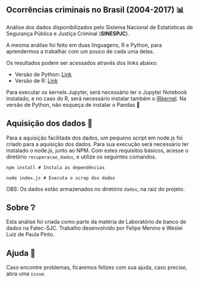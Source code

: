 ## Ocorrências criminais no Brasil (2004-2017) :bar_chart:

Análise dos dados disponibilizados pelo Sistema Nacional de Estatísticas de Segurança Pública e Justiça Criminal (**SINESPJC**).

A mesma análise foi feito em duas linguagens, R e Python, para aprendermos a trabalhar com um pouco de cada uma delas.

Os resultados podem ser acessados através dos links abaixo:

- Versão de Python: [Link](https://ocorrencias-brasil.netlify.com/ocorrencias-py.html)
- Versão de R: [Link](https://ocorrencias-brasil.netlify.com/ocorrencias-r.html)

Para executar os kernels Jupyter, será necessário ter o Jupyter Notebook instalado, e no caso do R, será necessário instalar também o [IRkernel](https://github.com/IRkernel/IRkernel). Na versão de Python, não esqueça de instalar o Pandas :panda_face:

## Aquisição dos dados :octopus:

Para a aquisição facilitada dos dados, um pequeno script em node.js foi criado para a aquisição dos dados. Para sua execução será necessário ter instalado o node.js, junto ao NPM. Com estes requisitos básicos, acesse o diretório `recuperacao_dados`, e utilize os seguintes comandos. 

```shell
npm install # Instala as dependências
```

```shell
node index.js # Executa o scrap dos dados
```

OBS: Os dados estão armazenados no diretório `dados`, na raiz do projeto.

## Sobre :grey_question:

Esta análise foi criada como parte da matéria de Laboratório de banco de dados na Fatec-SJC. Trabalho desenvolvido por Felipe Menino e Weslei Luiz de Paula Pinto.

## Ajuda :battery:

Caso encontre problemas, ficaremos felizes com sua ajuda, caso precise, abra uma `issue`.